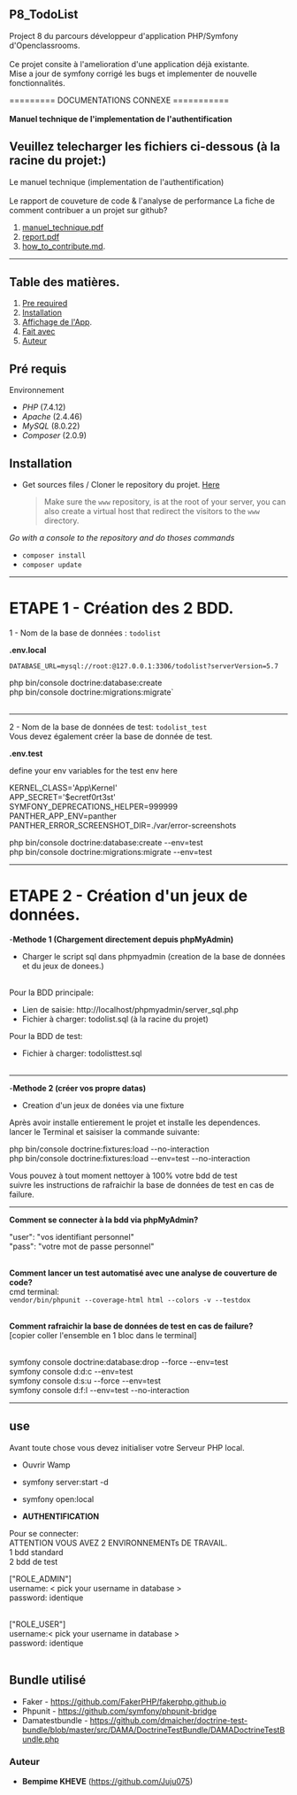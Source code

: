 ## P8_TodoList

Project 8 du parcours développeur d'application PHP/Symfony d'Openclassrooms.<br/><br/>
Ce projet consite à l'amelioration d'une application déjà existante.<br/>
Mise a jour de symfony corrigé les bugs et implementer de nouvelle fonctionnalités.

========= DOCUMENTATIONS CONNEXE ===========</br></br>
<b>Manuel technique de l'implementation de l'authentification</b>

## Veuillez telecharger les fichiers ci-dessous (à la racine du projet:)<br/>

Le manuel technique (implementation de l'authentification)<br/><br/>
Le rapport de couveture de code & l'analyse de performance
La fiche de comment contribuer a un projet sur github?

1. [manuel_technique.pdf](#)
2. [report.pdf](#)
3. [how_to_contribute.md](#).

---

## Table des matières.

1. [Pre required](#Pré-requis)
2. [Installation](#Instalation)
3. [Affichage de l'App](#use).
4. [Fait avec](#Fait-avec)
5. [Auteur](#Auteur)

## Pré requis

Environnement

- _PHP_ (7.4.12)
- _Apache_ (2.4.46)
- _MySQL_ (8.0.22)
- _Composer_ (2.0.9)

## Installation

- Get sources files / Cloner le repository du projet. [Here](https://github.com/Juju075/Todolist3)
  > Make sure the `www` repository, is at the root of your server, you can also create a virtual host that redirect the visitors to the `www` directory.

_Go with a console to the repository and do thoses commands_

- `composer install`
- `composer update`

---

# ETAPE 1 - Création des 2 BDD.

1 - Nom de la base de données : `todolist`<br>

<b>.env.local</b><br>

`DATABASE_URL=mysql://root:@127.0.0.1:3306/todolist?serverVersion=5.7`

php bin/console doctrine:database:create<br>
php bin/console doctrine:migrations:migrate`<br><br>

---

2 - Nom de la base de données de test: `todolist_test`<br>
Vous devez également créer la base de donnée de test.<br>

<b>.env.test</b><br>

define your env variables for the test env here

KERNEL_CLASS='App\Kernel'<br>
APP_SECRET='$ecretf0rt3st'<br>
SYMFONY_DEPRECATIONS_HELPER=999999<br>
PANTHER_APP_ENV=panther<br>
PANTHER_ERROR_SCREENSHOT_DIR=./var/error-screenshots

php bin/console doctrine:database:create --env=test<br>
php bin/console doctrine:migrations:migrate --env=test<br>

---

# ETAPE 2 - Création d'un jeux de données.

-<b>Methode 1 (Chargement directement depuis phpMyAdmin)</b>

- Charger le script sql dans phpmyadmin (creation de la base de données et du jeux de donees.)<br><br>

Pour la BDD principale:<br>

- Lien de saisie: http://localhost/phpmyadmin/server_sql.php<br>
- Fichier à charger: todolist.sql (à la racine du projet)

Pour la BDD de test:

- Fichier à charger: todolisttest.sql<br><br>

---

-<b>Methode 2 (créer vos propre datas)</b>

- Creation d'un jeux de donées via une fixture<br/>

Après avoir installe entierement le projet et installe les dependences.<br/>
lancer le Terminal et saisiser la commande suivante:<br/>

php bin/console doctrine:fixtures:load --no-interaction<br/>
php bin/console doctrine:fixtures:load --env=test --no-interaction<br/>

Vous pouvez à tout moment nettoyer à 100% votre bdd de test<br>
suivre les instructions de rafraichir la base de données de test en cas de failure.<br>

---

<b>Comment se connecter à la bdd via phpMyAdmin?</b><br/>

"user": "vos identifiant personnel"<br>
"pass": "votre mot de passe personnel"<br><br>

<b>Comment lancer un test automatisé avec une analyse de couverture de code?</b><br>
cmd terminal:<br>
`vendor/bin/phpunit --coverage-html html --colors -v --testdox`<br><br>

<b>Comment rafraichir la base de données de test en cas de failure?</b><br>
[copier coller l'ensemble en 1 bloc dans le terminal]<br><br>

symfony console doctrine:database:drop --force --env=test<br>
symfony console d:d:c --env=test<br>
symfony console d:s:u --force --env=test<br>
symfony console d:f:l --env=test --no-interaction<br>

---

## use

Avant toute chose vous devez initialiser votre Serveur PHP local.

- Ouvrir Wamp
- symfony server:start -d
- symfony open:local

- <b>AUTHENTIFICATION</b> <br/>

Pour se connecter:<br/>
ATTENTION VOUS AVEZ 2 ENVIRONNEMENTs DE TRAVAIL.<br/>
1 bdd standard<br/>
2 bdd de test<br/>

["ROLE_ADMIN"]<br/>
username: < pick your username in database > <br/>
password: identique<br/><br/>

["ROLE_USER"]<br/>
username:< pick your username in database > <br/>
password: identique<br/><br/>

## Bundle utilisé

- Faker - https://github.com/FakerPHP/fakerphp.github.io<br/>
- Phpunit - https://github.com/symfony/phpunit-bridge<br/>
- Damatestbundle - https://github.com/dmaicher/doctrine-test-bundle/blob/master/src/DAMA/DoctrineTestBundle/DAMADoctrineTestBundle.php<br/>

### Auteur

- **Bempime KHEVE** (https://github.com/Juju075)<br/>
